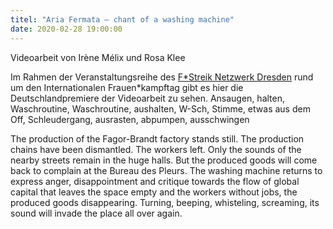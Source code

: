 ```yaml
---
titel: "Aria Fermata – chant of a washing machine"
date: 2020-02-28 19:00:00
---
```


Videoarbeit von Irène Mélix und Rosa Klee

Im Rahmen der Veranstaltungsreihe des [F\*Streik Netzwerk Dresden](https://www.f-streikdresden.de/dates/) rund um den Internationalen Frauen\*kampftag gibt es hier die Deutschlandpremiere der Videoarbeit zu sehen. 
Ansaugen, halten, Waschroutine, Waschroutine, aushalten, W-Sch, Stimme, etwas aus dem Off, Schleudergang, ausrasten, abpumpen, ausschwingen

The production of the Fagor-Brandt factory stands still. The production chains have been dismantled. The workers left. Only the sounds of the nearby streets remain in the huge halls. But the produced goods will come back to complain at the Bureau des Pleurs. The washing machine returns to express anger, disappointment and critique towards the flow of global capital that leaves the space empty and the workers without jobs, the produced goods disappearing. Turning, beeping, whisteling, screaming, its sound will invade the place all over again.
